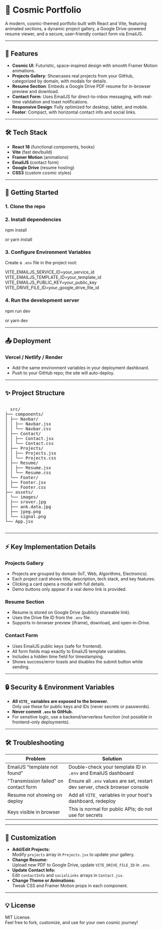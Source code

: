 # 🚀 Cosmic Portfolio

A modern, cosmic-themed portfolio built with React and Vite, featuring animated sections, a dynamic project gallery, a Google Drive-powered resume viewer, and a secure, user-friendly contact form via EmailJS.

---

## 🌟 Features

- **Cosmic UI**: Futuristic, space-inspired design with smooth Framer Motion animations.
- **Projects Gallery**: Showcases real projects from your GitHub, categorized by domain, with modals for details.
- **Resume Section**: Embeds a Google Drive PDF resume for in-browser preview and download.
- **Contact Form**: Uses EmailJS for direct-to-inbox messaging, with real-time validation and toast notifications.
- **Responsive Design**: Fully optimized for desktop, tablet, and mobile.
- **Footer**: Compact, with horizontal contact info and social links.

---

## 🛠️ Tech Stack

- **React 18** (functional components, hooks)
- **Vite** (fast dev/build)
- **Framer Motion** (animations)
- **EmailJS** (contact form)
- **Google Drive** (resume hosting)
- **CSS3** (custom cosmic styles)

---

## 🚦 Getting Started

### 1. Clone the repo

### 2. Install dependencies
npm install

or
yarn install

### 3. Configure Environment Variables

Create a `.env` file in the project root:

VITE_EMAILJS_SERVICE_ID=your_service_id
VITE_EMAILJS_TEMPLATE_ID=your_template_id
VITE_EMAILJS_PUBLIC_KEY=your_public_key
VITE_DRIVE_FILE_ID=your_google_drive_file_id

### 4. Run the development server
npm run dev

or
yarn dev

---

## 📤 Deployment

### Vercel / Netlify / Render

- Add the same environment variables in your deployment dashboard.
- Push to your GitHub repo; the site will auto-deploy.

---

## ✨ Project Structure

<pre> 
  src/
├── components/
│ ├── Navbar/
│ │ ├── Navbar.jsx
│ │ └── Navbar.css
│ ├── Contact/
│ │ ├── Contact.jsx
│ │ └── Contact.css
│ ├── Projects/
│ │ ├── Projects.jsx
│ │ └── Projects.css
│ ├── Resume/
│ │ ├── Resume.jsx
│ │ └── Resume.css
│ └── Footer/
│ ├── Footer.jsx
│ └── Footer.css
├── assets/
│ └── images/
│ ├── srover.jpg
│ ├── ank.data.jpg
│ ├── jpeg.png
│ └── signal.png
└── App.jsx
 </pre>

---

## ⚡ Key Implementation Details

### Projects Gallery

- Projects are grouped by domain (IoT, Web, Algorithms, Electronics).
- Each project card shows title, description, tech stack, and key features.
- Clicking a card opens a modal with full details.
- Demo buttons only appear if a real demo link is provided.

### Resume Section

- Resume is stored on Google Drive (publicly shareable link).
- Uses the Drive file ID from the `.env` file.
- Supports in-browser preview (iframe), download, and open-in-Drive.

### Contact Form

- Uses EmailJS public keys (safe for frontend).
- All form fields map exactly to EmailJS template variables.
- Includes a hidden time field for timestamping.
- Shows success/error toasts and disables the submit button while sending.

---

## 🔒 Security & Environment Variables

- **All `VITE_` variables are exposed to the browser.**  
  Only use these for public keys and IDs (never secrets or passwords).
- **Never commit `.env` to GitHub.**
- For sensitive logic, use a backend/serverless function (not possible in frontend-only deployments).

---

## 🛠️ Troubleshooting

| Problem                                 | Solution                                                                 |
|------------------------------------------|--------------------------------------------------------------------------|
| EmailJS "template not found"             | Double-check your template ID in `.env` and EmailJS dashboard            |
| "Transmission failed" on contact form    | Ensure all `.env` values are set, restart dev server, check browser console |
| Resume not showing on deploy             | Add all `VITE_` variables in your host's dashboard, redeploy             |
| Keys visible in browser                  | This is normal for public APIs; do not use for secrets                   |

---

## 📝 Customization

- **Add/Edit Projects:**  
  Modify `projects` array in `Projects.jsx` to update your gallery.
- **Change Resume:**  
  Upload new PDF to Google Drive, update `VITE_DRIVE_FILE_ID` in `.env`.
- **Update Contact Info:**  
  Edit `contactInfo` and `socialLinks` arrays in `Contact.jsx`.
- **Change Theme or Animations:**  
  Tweak CSS and Framer Motion props in each component.

---


## 💡 License

MIT License.  
Feel free to fork, customize, and use for your own cosmic journey!




